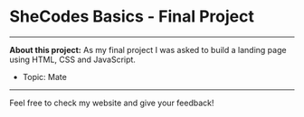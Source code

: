 # SheCodes Basics - Final Project

***

**About this project:**
As my final project I was asked to build a landing page using HTML, CSS and JavaScript.

* Topic: Mate

***

Feel free to check my website and give your feedback!

